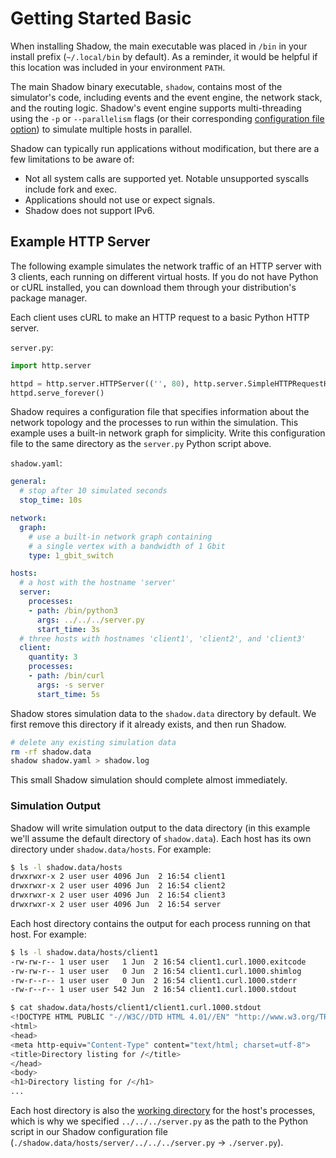 # Getting Started Basic

When installing Shadow, the main executable was placed in `/bin` in your install prefix (`~/.local/bin` by default). As a reminder, it would be helpful if this location was included in your environment `PATH`.

The main Shadow binary executable, `shadow`, contains most of the simulator's code, including events and the event engine, the network stack, and the routing logic. Shadow's event engine supports multi-threading using the `-p` or `--parallelism` flags (or their corresponding [configuration file option](shadow_config_options.md#generalparallelism)) to simulate multiple hosts in parallel.

Shadow can typically run applications without modification, but there are a few limitations to be aware of:

 - Not all system calls are supported yet. Notable unsupported syscalls include fork and exec.
 - Applications should not use or expect signals.
 - Shadow does not support IPv6.

## Example HTTP Server

The following example simulates the network traffic of an HTTP server with 3 clients, each running on different virtual hosts. If you do not have Python or cURL installed, you can download them through your distribution's package manager.

Each client uses cURL to make an HTTP request to a basic Python HTTP server.

`server.py`:

```python
import http.server

httpd = http.server.HTTPServer(('', 80), http.server.SimpleHTTPRequestHandler)
httpd.serve_forever()
```

Shadow requires a configuration file that specifies information about the network topology and the processes to run within the simulation. This example uses a built-in network graph for simplicity. Write this configuration file to the same directory as the `server.py` Python script above.

`shadow.yaml`:

```yaml
general:
  # stop after 10 simulated seconds
  stop_time: 10s

network:
  graph:
    # use a built-in network graph containing
    # a single vertex with a bandwidth of 1 Gbit
    type: 1_gbit_switch

hosts:
  # a host with the hostname 'server'
  server:
    processes:
    - path: /bin/python3
      args: ../../../server.py
      start_time: 3s
  # three hosts with hostnames 'client1', 'client2', and 'client3'
  client:
    quantity: 3
    processes:
    - path: /bin/curl
      args: -s server
      start_time: 5s
```

Shadow stores simulation data to the `shadow.data` directory by default. We first remove this directory if it already exists, and then run Shadow.

```bash
# delete any existing simulation data
rm -rf shadow.data
shadow shadow.yaml > shadow.log
```

This small Shadow simulation should complete almost immediately.

### Simulation Output

Shadow will write simulation output to the data directory (in this example we'll assume the default directory of `shadow.data`). Each host has its own directory under `shadow.data/hosts`. For example:

```bash
$ ls -l shadow.data/hosts
drwxrwxr-x 2 user user 4096 Jun  2 16:54 client1
drwxrwxr-x 2 user user 4096 Jun  2 16:54 client2
drwxrwxr-x 2 user user 4096 Jun  2 16:54 client3
drwxrwxr-x 2 user user 4096 Jun  2 16:54 server
```

Each host directory contains the output for each process running on that host. For example:

```bash
$ ls -l shadow.data/hosts/client1
-rw-rw-r-- 1 user user   1 Jun  2 16:54 client1.curl.1000.exitcode
-rw-rw-r-- 1 user user   0 Jun  2 16:54 client1.curl.1000.shimlog
-rw-r--r-- 1 user user   0 Jun  2 16:54 client1.curl.1000.stderr
-rw-r--r-- 1 user user 542 Jun  2 16:54 client1.curl.1000.stdout

$ cat shadow.data/hosts/client1/client1.curl.1000.stdout
<!DOCTYPE HTML PUBLIC "-//W3C//DTD HTML 4.01//EN" "http://www.w3.org/TR/html4/strict.dtd">
<html>
<head>
<meta http-equiv="Content-Type" content="text/html; charset=utf-8">
<title>Directory listing for /</title>
</head>
<body>
<h1>Directory listing for /</h1>
...
```

Each host directory is also the [working directory](https://en.wikipedia.org/wiki/Working_directory) for the host's processes, which is why we specified `../../../server.py` as the path to the Python script in our Shadow configuration file (`./shadow.data/hosts/server/../../../server.py` → `./server.py`).
